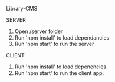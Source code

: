 Library-CMS


SERVER
1) Open /server folder 
2) Run 'npm install' to load dependancies
3) Run 'npm start' to run the server



CLIENT
1) Run 'npm install' to load depenencies.
2) Run 'npm start' to run the client app.




















